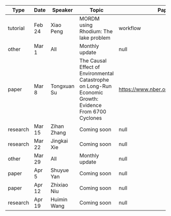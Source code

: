 

|Type|Date|Speaker|Topic|Paper|Slide|Video|
|---|---|------|------------------|---|---|---|
|tutorial|Feb 24|Xiao Peng|MORDM using Rhodium: The lake problem |workflow|null|20230224_xiaopeng.pdf|20230224_xiaopeng.mp4|
|other|Mar 1|All|Monthly update|null|20230301_monthlyupdate.pdf|null|
|paper|Mar 8|Tongxuan Su|The Causal Effect of Environmental Catastrophe on Long-Run Economic Growth: Evidence From 6700 Cyclones|https://www.nber.org/papers/w20352|null|null|
|research|Mar 15|Zihan Zhang|Coming soon|null|null|null|
|research|Mar 22|Jingkai Xie|Coming soon|null|null|null|
|other|Mar 29|All|Monthly update|null|null|null|
|paper|Apr 5|Shuyue Yan|Coming soon|null|null|null|
|paper|Apr 12|Zhixiao Niu|Coming soon|null|null|null|
|research|Apr 19|Huimin Wang|Coming soon|null|null|null|